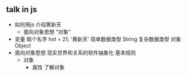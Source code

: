 ## talk in js

- 如何用js 介绍黄新天
  - 面向对象思想
  “对象”
- 变量
  取个名字 hxt = 21;  '黄新天' 简单数据类型 String
  复杂数据类型 对象 Object 
- 面向对象思想 
  现实世界和关系的软件抽象化
  基本规则 
  - 对象
    - 属性 了解对象
